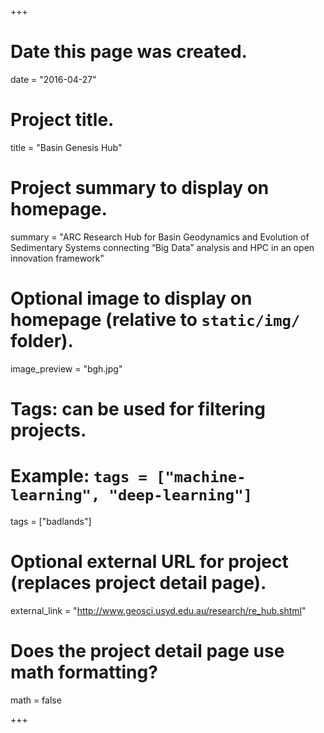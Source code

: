 +++
# Date this page was created.
date = "2016-04-27"

# Project title.
title = "Basin Genesis Hub"

# Project summary to display on homepage.
summary = "ARC Research Hub for Basin Geodynamics and Evolution of Sedimentary Systems connecting “Big Data” analysis and HPC in an open innovation framework"

# Optional image to display on homepage (relative to `static/img/` folder).
image_preview = "bgh.jpg"

# Tags: can be used for filtering projects.
# Example: `tags = ["machine-learning", "deep-learning"]`
tags = ["badlands"]

# Optional external URL for project (replaces project detail page).
external_link = "http://www.geosci.usyd.edu.au/research/re_hub.shtml"

# Does the project detail page use math formatting?
math = false

+++
